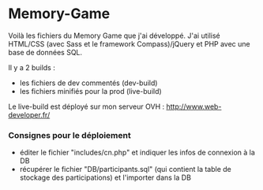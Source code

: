 # Memory-Game

Voilà les fichiers du Memory Game que j'ai développé.
J'ai utilisé HTML/CSS (avec Sass et le framework Compass)/jQuery et PHP avec une base de données SQL.

Il y a 2 builds :
* les fichiers de dev commentés (dev-build)
* les fichiers minifiés pour la prod (live-build)

Le live-build est déployé sur mon serveur OVH : http://www.web-developer.fr/

### Consignes pour le déploiement
* éditer le fichier "includes/cn.php" et indiquer les infos de connexion à la DB
* récupérer le fichier "DB/participants.sql" (qui contient la table de stockage des participations) et l'importer dans la DB
